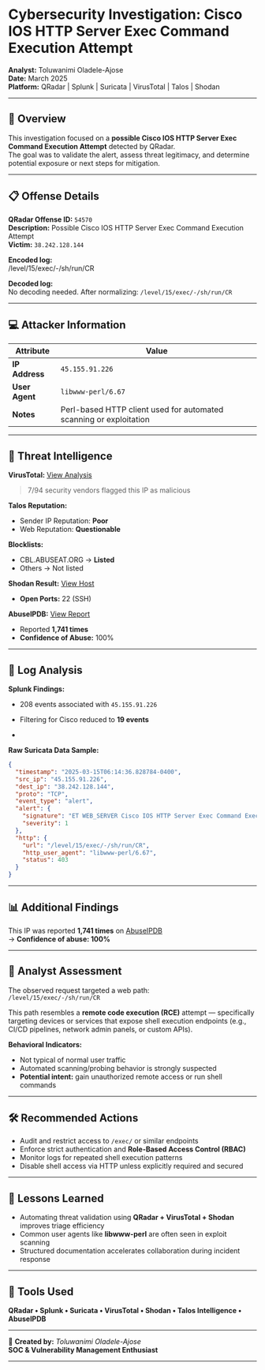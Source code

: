 # Cybersecurity Investigation: Cisco IOS HTTP Server Exec Command Execution Attempt

**Analyst:** Toluwanimi Oladele-Ajose  
**Date:** March 2025  
**Platform:** QRadar | Splunk | Suricata | VirusTotal | Talos | Shodan  

---

## 🧠 Overview
This investigation focused on a **possible Cisco IOS HTTP Server Exec Command Execution Attempt** detected by QRadar.  
The goal was to validate the alert, assess threat legitimacy, and determine potential exposure or next steps for mitigation.

---

## 📋 Offense Details
**QRadar Offense ID:** `54570`  
**Description:** Possible Cisco IOS HTTP Server Exec Command Execution Attempt  
**Victim:** `38.242.128.144`  

**Encoded log:**  
/level/15/exec/-/sh/run/CR

**Decoded log:**  
No decoding needed. After normalizing: `/level/15/exec/-/sh/run/CR`

---

## 💻 Attacker Information
| Attribute | Value |
|------------|--------|
| **IP Address** | `45.155.91.226` |
| **User Agent** | `libwww-perl/6.67` |
| **Notes** | Perl-based HTTP client used for automated scanning or exploitation |

---

## 🔎 Threat Intelligence
**VirusTotal:** [View Analysis](https://www.virustotal.com/gui/ip-address/45.155.91.226)  
> 7/94 security vendors flagged this IP as malicious  

**Talos Reputation:**  
- Sender IP Reputation: **Poor**  
- Web Reputation: **Questionable**

**Blocklists:**  
- CBL.ABUSEAT.ORG → **Listed**  
- Others → Not listed  

**Shodan Result:** [View Host](https://www.shodan.io/host/45.155.91.226)  
- **Open Ports:** 22 (SSH)

**AbuseIPDB:** [View Report](https://www.abuseipdb.com/check/45.155.91.226)  
- Reported **1,741 times**  
- **Confidence of Abuse:** 100%

---

## 🧩 Log Analysis
**Splunk Findings:**
- 208 events associated with `45.155.91.226`
- Filtering for Cisco reduced to **19 events**

- 
**Raw Suricata Data Sample:**
```json
{
  "timestamp": "2025-03-15T06:14:36.828784-0400",
  "src_ip": "45.155.91.226",
  "dest_ip": "38.242.128.144",
  "proto": "TCP",
  "event_type": "alert",
  "alert": {
    "signature": "ET WEB_SERVER Cisco IOS HTTP Server Exec Command Execution Attempt",
    "severity": 1
  },
  "http": {
    "url": "/level/15/exec/-/sh/run/CR",
    "http_user_agent": "libwww-perl/6.67",
    "status": 403
  }
}
```

---

## 📊 Additional Findings
This IP was reported **1,741 times** on [AbuseIPDB](https://www.abuseipdb.com/check/45.155.91.226)  
→ **Confidence of abuse: 100%**

---

## 🧠 Analyst Assessment
The observed request targeted a web path:  
`/level/15/exec/-/sh/run/CR`  

This path resembles a **remote code execution (RCE)** attempt — specifically targeting devices or services that expose shell execution endpoints (e.g., CI/CD pipelines, network admin panels, or custom APIs).

**Behavioral Indicators:**
- Not typical of normal user traffic  
- Automated scanning/probing behavior is strongly suspected  
- **Potential intent:** gain unauthorized remote access or run shell commands

---

## 🛠️ Recommended Actions
- Audit and restrict access to `/exec/` or similar endpoints  
- Enforce strict authentication and **Role-Based Access Control (RBAC)**  
- Monitor logs for repeated shell execution patterns  
- Disable shell access via HTTP unless explicitly required and secured

---

## 📘 Lessons Learned
- Automating threat validation using **QRadar + VirusTotal + Shodan** improves triage efficiency  
- Common user agents like **libwww-perl** are often seen in exploit scanning  
- Structured documentation accelerates collaboration during incident response  

---

## 🧩 Tools Used
**QRadar • Splunk • Suricata • VirusTotal • Shodan • Talos Intelligence • AbuseIPDB**

---

📄 **Created by:** *Toluwanimi Oladele-Ajose*  
**SOC & Vulnerability Management Enthusiast**

---



